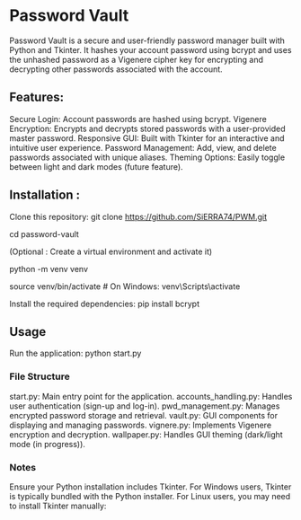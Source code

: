 # Password Vault

Password Vault is a secure and user-friendly password manager built with Python and Tkinter. It hashes your account password using bcrypt and uses the unhashed password as a Vigenere cipher key for encrypting and decrypting other passwords associated with the account.

## Features:

Secure Login: Account passwords are hashed using bcrypt.
Vigenere Encryption: Encrypts and decrypts stored passwords with a user-provided master password.
Responsive GUI: Built with Tkinter for an interactive and intuitive user experience.
Password Management: Add, view, and delete passwords associated with unique aliases.
Theming Options: Easily toggle between light and dark modes (future feature).

## Installation :

Clone this repository:
git clone https://github.com/SiERRA74/PWM.git

cd password-vault

(Optional : Create a virtual environment and activate it)

python -m venv venv

source venv/bin/activate # On Windows: venv\Scripts\activate

Install the required dependencies:
pip install bcrypt

## Usage

Run the application:
python start.py

### File Structure

start.py: Main entry point for the application.
accounts_handling.py: Handles user authentication (sign-up and log-in).
pwd_management.py: Manages encrypted password storage and retrieval.
vault.py: GUI components for displaying and managing passwords.
vignere.py: Implements Vigenere encryption and decryption.
wallpaper.py: Handles GUI theming (dark/light mode (in progress)).

### Notes

Ensure your Python installation includes Tkinter.
For Windows users, Tkinter is typically bundled with the Python installer.
For Linux users, you may need to install Tkinter manually:
